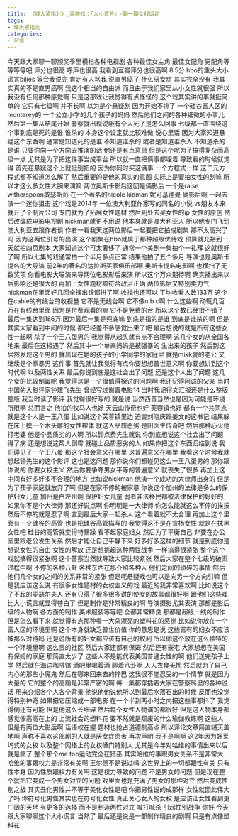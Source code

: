 ```yaml
---
title: 《矮大紧指北》_高晓松：「大小谎言」-聊一聊女权运动
tags:
- 矮大紧指北
categories:
- 杂谈
---
```


今天跟大家聊一聊颁奖季里横扫各种电视剧
各种最佳女主角
最佳女配角
男配角等等等等吧
评分也很高
呼声也很高
我看到豆瓣评分也很高啊
8.5分
hbo的重头大小谎言bilies
等会我说完
肯定有人骂我
说直男癌了
什么厌女症
其实完全没有
我其实真的不是直男癌啊
我这个相当的自由派
而且由于我们家里从小女性就很强
所以我没有任何那种感觉啊
只是这部戏让我觉得有点怪怪的
这个戏其实讲的事就挺简单的
它只有七级啊
并不长啊
以为是个悬疑剧
因为开始不排了
一个硅谷富人区的monterey的
一个公立小学的几个孩子的妈妈
然后他们之间的各种细微的小事儿
然后第一集从结尾开始
警察就出现说哦有个人死了是怎么回事
七级都一直围绕这个事到底是死的是谁
谁杀的
本身这个设定就比较难做
说心里话
因为大家知道悬疑这个东西啊
通常是知道死的是谁
不知道谁杀的
或者是知道谁杀人
不知道杀的是谁
只要你向一个方向去推演的话
他还是有点意思
但是这个呢为了搞得复杂而高级一点
尤其是为了把这件事当成平台
所以就一直把俩事都埋着
导致看的时候就觉得
首先在悬疑这个上就挺别扭的
因为你同时买这俩事
一个方程式一样
这二元方程式都不知道怎么解了
然后重要的是他的真实的意图
实际上是要拍女性的剧嘛
所以才这么多女性大腕来演嘛
两位奥斯卡影后这回是俩影后
一个是raise witherspoon威瑟斯彭
在一个著名的nicole kidman
妮可基德曼
俩影后啊
一起去演一个迷你狙击
这个戏是2014年
一位澳大利亚作家写的同名的小说
vs朋友本来就开了个制片公司
专门就为了拓展女性题材
然后到处去买女性的ip
女性的原创
然后改编成电影电视剧
nickman就更不用说
他本身就是澳大利亚人
所以他专门飞到澳大利亚去跟作者谈
作者一看我天这两位影后一起要把它拍成剧集
那不太高兴了吗
因为这两位引号的出演
这个剧集在hbo就属于那种超级优待戏
预算就充裕到一天就拍四页剧本
大家知道这个可太奢侈了
通常一个美剧一集拍个一礼拜
这就很好了啊
所以七集的戏通常拍一个半月多点正常
结果他拍了五个多月
导演也是奥斯卡提名的大导演
前2年的著名的达拉斯买家俱乐部啊
奥斯卡提名电影啊
也横扫了无数奖项
你看电影大导演来导两位电影影后来演
所以这个万众期待啊
确实播出来以后影响还是很大的
再加上女性题材嘛符合政治正确
两位影后又特别卖力气
nickman在里面好几回全裸出镜都拼了啊
收视也还可以
平均收看人数133万
这个在cable的有线台的收视量
它不是无线台啊
它不像n b c啊
什么这些啊
动辄几百万在有线台里面
因为是付费观看的嘛
它不是免费的台
所以这个数已经很不错了
最后一集达到186万
因为最后一集是兜底嘛
到底是指的是谁
到底是谁杀的啊
但是其实大家看到中间的时候
都已经差不多感觉出来了吧
最后想说的就是所有这些女性一起啊
杀了一个王八蛋男的
我觉得从起头就有点不合理啊
这几个女的从全国各地来
最后在这相遇了
然后其中一个单亲妈妈是被强暴的
生出来的孩子
然后到这居然发现这个男的
就出现在她的孩子的小学同学的家庭里
就是mikk曼的老公
又继续是个家暴男
这件事
首先就让我觉得有点你要想想普世意义啊
你要想讲到这个时代啊
以及两性关系
最后你说到底是这社会出了问题
还是这个人出了问题
这几个女的比较倒霉呢
我觉得这是一个很值得探讨的问题啊
我还记得阿诚的父亲
当时中国的大影评家钟建飞先生
曾经写过谢晋电影14
当时我记得文汇报还是什么整版整版
我当时读了影评
我觉得很好写的
就是说
当然西晋当然也是因为可能是环境所限啊
总而言之
他拍的牧马人也好
天云山传奇也好
芙蓉镇也好
都有一个共同点
就是这个人是一王八蛋
比如说这个芙蓉镇里边
迫害刘晓庆跟姜文的这书记
结果躲在床上摸一个木头雕的女性裸体
就这人品质恶劣
是田医生传奇吧
然后那种心火他打老婆
他是个品质劣的人啊
所以钟点费先生就说
你到底想说这个社会出了问题
得了病
还是想说这帮人倒霉
就碰上品质恶劣的人
如果你把这个东西归结到说
我们碰见了一个王八蛋
那这个社会意义在哪里
这普遍意义在哪里
我看这个时候我就想起钟先生的这个影评
这也是这问题
那你说你们都碰见这么一王八蛋男的
那你跟你说的
你要女权主义
然后你要争夺男女平等的普遍意义
就丧失了很多
再加上这中间有好多好多不合理的地方
比如说nickman
他演一个成功的大律师出身的
但是为了孩子家庭就放弃了啊
但是在家不停的被家暴
你说这个加州的法律是多么的保护妇女儿童
加州是白左州啊
保护妇女儿童
弱者非法移民都被法律保护的好好的
如果你不是个大律师
那还好说点啊
你明明是一大律师
你怎么能就这么不停的挨揍
然后不停的就隐忍了啊
直到最后大家一起杀人
这个看着就不太合理
再加上这个里面有一个硅谷的高管
也是把硅谷高管描写的
我觉得这不是在宣扬女性
就是在抹黑女性吧
硅谷的高管就变得特暴躁
看不起家庭妇女
然后为了平衡自己
非要在办公室里跟老公发生关系
然后才能让自己平静下来
好多好多这样的细节
就是到底你是想说女性的自由
女性的解放
还是想挑起这种两性战争
一样搞得很紧张
整个这个戏就搞得很紧张啊
这个警察当然就导致大家比较紧张
然后大家在整个七级的破案过程中啊
不停的各种八卦
各种东西在那介绍各种人
他们之间的琐碎的事情
然后他们几个女的之间的关系非常的紧张
但是呢悬疑戏也可以是向另一个方向引嘛
但是我应该这么说
有很多女性题材的女权主义的戏
最近的我非常喜欢啊
比如说这个了不起的麦瑟尔夫人
还有只得了很多很多讲的使女的故事都很好啊
跟他们这些戏比大小谎言就显得苍白了
但是制作是非常精良的啊
导演摄影尤其表演
那都是影后级的人物啊
各方面的制作
美术服装等等吧
全都非常精良
那都是超级一线的制作
但是怎么看下来
就觉得有点那种看一大朵漂亮的塑料花的感觉
比如说你放在一个富人区的环境里啊
这个本身就缺乏普世价值
你的意思是说
这些富有的妇女不应该被那么对待吗
还是说所有的妇女都应该有自己的权利
所以你这个放在这么独特的一个环境里啊
这么贵的社区
然后大家还都有保姆
然后还有豪宅
大家想想在美国有保姆的家庭
那简直太少了
这些人不是能代表美国普通女性的啊
他们送完孩子上学
然后就在海边咖啡馆
酒吧里喝着酒
聊着八卦啊
人人衣食无忧
然后就为了自己内心的那些小魔鬼
然后在哪来回来去的拧巴
这我很不能忍受的一个情节
就是因为大量的
它的整个的高脂是非常严密的啊
每一集都穿插着大家在警察局里的各种说话
用来介绍各个人各个背景
他说他他说他所以到最后水落石出的时候
反而也没觉得特别神奇
如果把它压缩成一部电影
在一个半到两小时之内把这些事都抖了
我觉得倒还有可能
但是他这么长细碎
然后每个女性人物演的都很好
但是这人物本身都感觉像高高在上的
上流社会的塑料花
要不然就是颓废的什么瑜伽教练啊
这些人
但是有两位大影后啊
话语权在握
题材也抢占道德制高点
所以评论文章简直铺天盖地啊
声称不喜欢这部剧的人就是厌女症患者
再次声明
我不是啊啊
这2年因为好莱坞式的女权
以及整个网络上的女权嗓门特别大
尤其是今年对哈维的事情出来以后就是疯了
整个那个me too运动完全在猎巫
其实哈维的事跟男女关系不是非常大
哈维的事跟权力是非常有关啊
王尔德不是说过吗
这世界上的一切都跟性有关
只有性本身
因为性质跟权力有关啊
这是权力导致的问题
不是男女的问题
但是现在整个就把它变成一个男女对立的问题
戏里面也是充满了男女的那种对立
然后变成性别之战
其实丑化男性并不等于美化女性是吧
你把男性说的成那样
女性就因此伟大了吗
你符号化男性其实也在符号化女性
真正关心女人的女权
是应该让女性看到更广阔的天地
有更多的选择
而不是制造两性对立
喊打喊杀
引起性别战争
你好
今天跟大家聊聊这个大小谎言
当然了
最后还是说是一部制作精良的剧啊
只是有点像塑料花